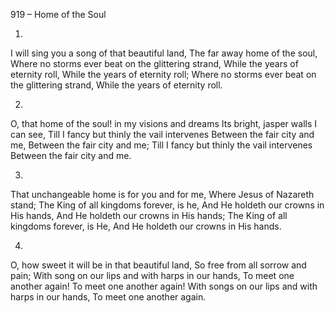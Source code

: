 919 – Home of the Soul


1.
I will sing you a song of that beautiful land,
The far away home of the soul,
Where no storms ever beat on the glittering strand,
While the years of eternity roll,
While the years of eternity roll;
Where no storms ever beat on the glittering strand,
While the years of eternity roll.

2.
O, that home of the soul!  in my visions and dreams
Its bright, jasper walls I can see,
Till I fancy but thinly the vail intervenes
Between the fair city and me,
Between the fair city and me;
Till I fancy but thinly the vail intervenes
Between the fair city and me.

3.
That unchangeable home is for you and for me,
Where Jesus of Nazareth stand;
The King of all kingdoms forever, is he,
And He holdeth our crowns in His hands,
And He holdeth our crowns in His hands;
The King of all kingdoms forever, is He,
And He holdeth our crowns in His hands.

4.
O, how sweet it will be in that beautiful land,
So free from all sorrow and pain;
With song on our lips and with harps in our hands,
To meet one another again!
To meet one another again!
With songs on our lips and with harps in our hands,
To meet one another again.


